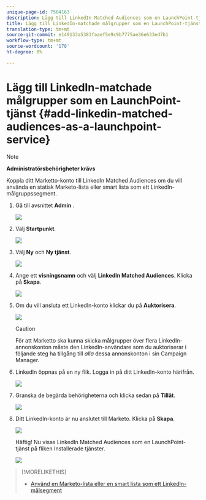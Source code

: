 ```yaml
---
unique-page-id: 7504163
description: Lägg till LinkedIn Matched Audiences som en LaunchPoint-tjänst - Marketo Docs - Produktdokumentation
title: Lägg till LinkedIn-matchade målgrupper som en LaunchPoint-tjänst
translation-type: tm+mt
source-git-commit: e149133a5383faaef5e9c9b7775ae36e633ed7b1
workflow-type: tm+mt
source-wordcount: '178'
ht-degree: 0%

---
```



# Lägg till LinkedIn-matchade målgrupper som en LaunchPoint-tjänst {#add-linkedin-matched-audiences-as-a-launchpoint-service}

>[!NOTE]
>
>**Administratörsbehörigheter krävs**

Koppla ditt Marketto-konto till LinkedIn Matched Audiences om du vill använda en statisk Marketo-lista eller smart lista som ett LinkedIn-målgruppssegment.

1. Gå till avsnittet **Admin** .

   ![](assets/admin.png)

1. Välj **Startpunkt**.

   ![](assets/image2014-12-5-14-3a35-3a27.png)

1. Välj **Ny** och **Ny tjänst**.

   ![](assets/image2014-12-5-14-3a37-3a33.png)

1. Ange ett **visningsnamn** och välj **LinkedIn Matched Audiences**. Klicka på **Skapa**.

   ![](assets/image2018-2-23-14-3a25-3a39.png)

1. Om du vill ansluta ett LinkedIn-konto klickar du på **Auktorisera**.

   ![](assets/authorizeaccount.png)

   >[!CAUTION]
   >
   >För att Marketto ska kunna skicka målgrupper över flera LinkedIn-annonskonton måste den LinkedIn-användare som du auktoriserar i följande steg ha tillgång till *alla* dessa annonskonton i sin Campaign Manager.

1. LinkedIn öppnas på en ny flik. Logga in på ditt LinkedIn-konto härifrån.

   ![](assets/image2018-2-23-14-3a32-3a20.png)

1. Granska de begärda behörigheterna och klicka sedan på **Tillåt**.

   ![](assets/li-permissions.png)

1. Ditt LinkedIn-konto är nu anslutet till Marketo. Klicka på **Skapa**.

   ![](assets/image2018-2-23-14-3a35-3a55.png)

   Häftig! Nu visas LinkedIn Matched Audiences som en LaunchPoint-tjänst på fliken Installerade tjänster.

   ![](assets/bartholomew2.png)

>[!MORELIKETHIS]
>
>* [Använd en Marketo-lista eller en smart lista som ett LinkedIn-målsegment](../../../product-docs/demand-generation/social/social-functions/use-a-marketo-list-or-smart-list-as-a-linkedin-audience-segment.md)

>



